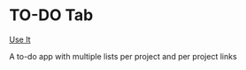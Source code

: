 # TO-DO Tab

[Use It](https://todo-tab.joepitts.co.uk/)

A to-do app with multiple lists per project and per project links
